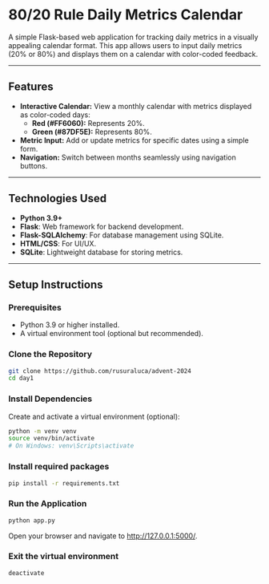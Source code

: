 # **80/20 Rule Daily Metrics Calendar**

A simple Flask-based web application for tracking daily metrics in a visually appealing calendar format. This app allows users to input daily metrics (20% or 80%) and displays them on a calendar with color-coded feedback.

---

## **Features**
- **Interactive Calendar:** View a monthly calendar with metrics displayed as color-coded days:
  - **Red (#FF6060):** Represents 20%.
  - **Green (#87DF5E):** Represents 80%.
- **Metric Input:** Add or update metrics for specific dates using a simple form.
- **Navigation:** Switch between months seamlessly using navigation buttons.

---

## **Technologies Used**
- **Python 3.9+**
- **Flask**: Web framework for backend development.
- **Flask-SQLAlchemy**: For database management using SQLite.
- **HTML/CSS**: For UI/UX.
- **SQLite**: Lightweight database for storing metrics.

---

## **Setup Instructions**

### **Prerequisites**
- Python 3.9 or higher installed.
- A virtual environment tool (optional but recommended).

### **Clone the Repository**
```bash
git clone https://github.com/rusuraluca/advent-2024
cd day1
```

### **Install Dependencies**
Create and activate a virtual environment (optional):
```bash
python -m venv venv
source venv/bin/activate  
# On Windows: venv\Scripts\activate
```

### **Install required packages**
```bash
pip install -r requirements.txt
```

### **Run the Application**
```bash
python app.py
```

Open your browser and navigate to http://127.0.0.1:5000/.

### **Exit the virtual environment**
```bash
deactivate
```
